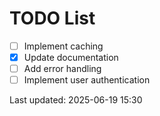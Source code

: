 # TODO List

- [ ] Implement caching
- [x] Update documentation
- [ ] Add error handling
- [ ] Implement user authentication

Last updated: 2025-06-19 15:30

